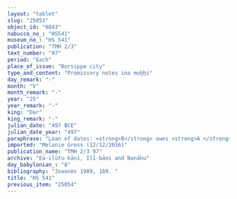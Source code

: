 ```yaml
---
layout: "tablet"
slug: "25051"
object_id: "6843"
nabucco_no_: "HS541"
museum_no_: "HS 541"
publication: "TMH 2/3"
text_number: "97"
period: "Each"
place_of_issue: "Borsippa city"
type_and_content: "Promissory notes ina muẖẖi"
day_remark: "-"
month: "V"
month_remark: "-"
year: "25"
year_remark: "-"
king: "Dar"
king_remark: "-"
julian_date: "497 BCE"
julian_date_year: "497"
paraphrase: "Loan of dates: <strong>B</strong> owes <strong>A </strong>1 kor (180 l) of dates. He will pay the entire amount of dates in Borsippa in the house of <strong>A</strong> in Ta&scaron;rīt (VII) in one delivery (<em>ina muhhi</em> <em>i&scaron;tet ritti</em>) according to the measure (<em>ma&scaron;īhu</em>) of 1 <em>pānu</em>. 3 witnesses and the scribe.<br /> &nbsp;<br /> <strong>A</strong> = Itti-Nab&ucirc;-balāṭu/Rēmūt-Nab&ucirc;//Ilī&scaron;u-abū&scaron;u; <strong>B</strong> = Nab&ucirc;-uṣur&scaron;u/Mu&scaron;ēzib-Bēl//(Ea-)ilūtu-bāni; Scribe = Bēl-ibni/Nab&ucirc;-ēṭir-nap&scaron;āti//Kudurānu<br /> &nbsp;"
imported: "Melanie Gross (12/12/2016)"
publication_name: "TMH 2/3 97"
archive: "Ea-ilūtu-bāni, Ilī-bāni and Nanāhu"
day_babylonian_: "8"
bibliography: "Joannès 1989, 189. "
title: "HS 541"
previous_item: "25054"
---
```

